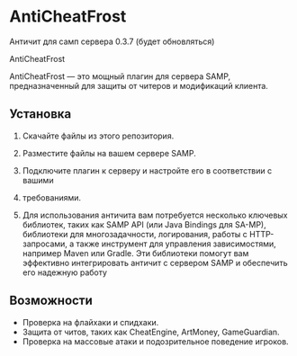 # AntiCheatFrost
Античит для самп сервера 0.3.7 (будет обновляться)

AntiCheatFrost

AntiCheatFrost — это мощный плагин для сервера SAMP, предназначенный для защиты от читеров и модификаций клиента.

## Установка

1. Скачайте файлы из этого репозитория.
2. Разместите файлы на вашем сервере SAMP.
3. Подключите плагин к серверу и настройте его в соответствии с вашими
4. требованиями.

5. Для использования античита вам потребуется несколько ключевых библиотек, таких как SAMP API (или Java Bindings для SA-MP), библиотеки для многозадачности, логирования, работы с HTTP-запросами, а также инструмент для управления зависимостями, например Maven или Gradle. Эти библиотеки помогут вам эффективно интегрировать античит с сервером SAMP и обеспечить его надежную работу

## Возможности

- Проверка на флайхаки и спидхаки.
- Защита от читов, таких как CheatEngine, ArtMoney, GameGuardian.
- Проверка на массовые атаки и подозрительное поведение игроков.


